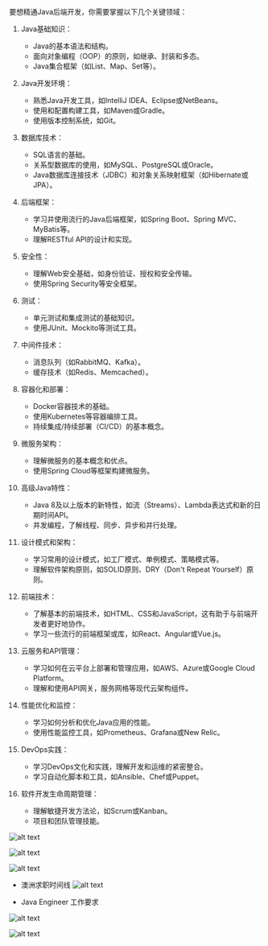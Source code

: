 要想精通Java后端开发，你需要掌握以下几个关键领域：

1. Java基础知识：

    - Java的基本语法和结构。
    - 面向对象编程（OOP）的原则，如继承、封装和多态。
    - Java集合框架（如List、Map、Set等）。

2. Java开发环境：
    - 熟悉Java开发工具，如IntelliJ IDEA、Eclipse或NetBeans。
    - 使用和配置构建工具，如Maven或Gradle。
    - 使用版本控制系统，如Git。

3. 数据库技术：
    - SQL语言的基础。
    - 关系型数据库的使用，如MySQL、PostgreSQL或Oracle。
    - Java数据库连接技术（JDBC）和对象关系映射框架（如Hibernate或JPA）。

4. 后端框架：
    - 学习并使用流行的Java后端框架，如Spring Boot、Spring MVC、MyBatis等。
    - 理解RESTful API的设计和实现。

5. 安全性：
    - 理解Web安全基础，如身份验证、授权和安全传输。
    - 使用Spring Security等安全框架。

6. 测试：
    - 单元测试和集成测试的基础知识。
    - 使用JUnit、Mockito等测试工具。

7. 中间件技术：
    - 消息队列（如RabbitMQ、Kafka）。
    - 缓存技术（如Redis、Memcached）。

8. 容器化和部署：
    - Docker容器技术的基础。
    - 使用Kubernetes等容器编排工具。
    - 持续集成/持续部署（CI/CD）的基本概念。

9. 微服务架构：
    - 理解微服务的基本概念和优点。
    - 使用Spring Cloud等框架构建微服务。


10. 高级Java特性：
    - Java 8及以上版本的新特性，如流（Streams）、Lambda表达式和新的日期时间API。
    - 并发编程，了解线程、同步、异步和并行处理。

11. 设计模式和架构：
    - 学习常用的设计模式，如工厂模式、单例模式、策略模式等。
    - 理解软件架构原则，如SOLID原则、DRY（Don't Repeat Yourself）原则。

12. 前端技术：

    - 了解基本的前端技术，如HTML、CSS和JavaScript，这有助于与前端开发者更好地协作。
    - 学习一些流行的前端框架或库，如React、Angular或Vue.js。

13. 云服务和API管理：

    - 学习如何在云平台上部署和管理应用，如AWS、Azure或Google Cloud Platform。
    - 理解和使用API网关，服务网格等现代云架构组件。

14. 性能优化和监控：

    - 学习如何分析和优化Java应用的性能。
    - 使用性能监控工具，如Prometheus、Grafana或New Relic。

15. DevOps实践：

    - 学习DevOps文化和实践，理解开发和运维的紧密整合。
    - 学习自动化脚本和工具，如Ansible、Chef或Puppet。

16. 软件开发生命周期管理：

    - 理解敏捷开发方法论，如Scrum或Kanban。
    - 项目和团队管理技能。



![alt text](image-79.png)

![alt text](image-80.png)

![alt text](image-81.png)


- 澳洲求职时间线
![alt text](image-82.PNG)

- Java Engineer 工作要求

![alt text](image-78.png)

![alt text](image-83.png)